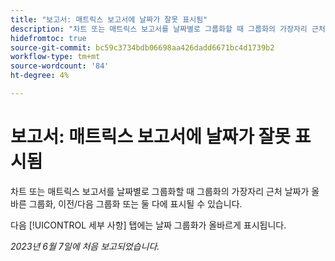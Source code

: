 ```yaml
---
title: "보고서: 매트릭스 보고서에 날짜가 잘못 표시됨"
description: "차트 또는 매트릭스 보고서를 날짜별로 그룹화할 때 그룹화의 가장자리 근처에 있는 날짜가 올바른 그룹화, 이전/다음 그룹화 또는 둘 다에 표시될 수 있습니다."
hidefromtoc: true
source-git-commit: bc59c3734bdb06698aa426dadd6671bc4d1739b2
workflow-type: tm+mt
source-wordcount: '84'
ht-degree: 4%

---
```



# 보고서: 매트릭스 보고서에 날짜가 잘못 표시됨

차트 또는 매트릭스 보고서를 날짜별로 그룹화할 때 그룹화의 가장자리 근처 날짜가 올바른 그룹화, 이전/다음 그룹화 또는 둘 다에 표시될 수 있습니다.

다음 [!UICONTROL 세부 사항] 탭에는 날짜 그룹화가 올바르게 표시됩니다.

_2023년 6월 7일에 처음 보고되었습니다._


